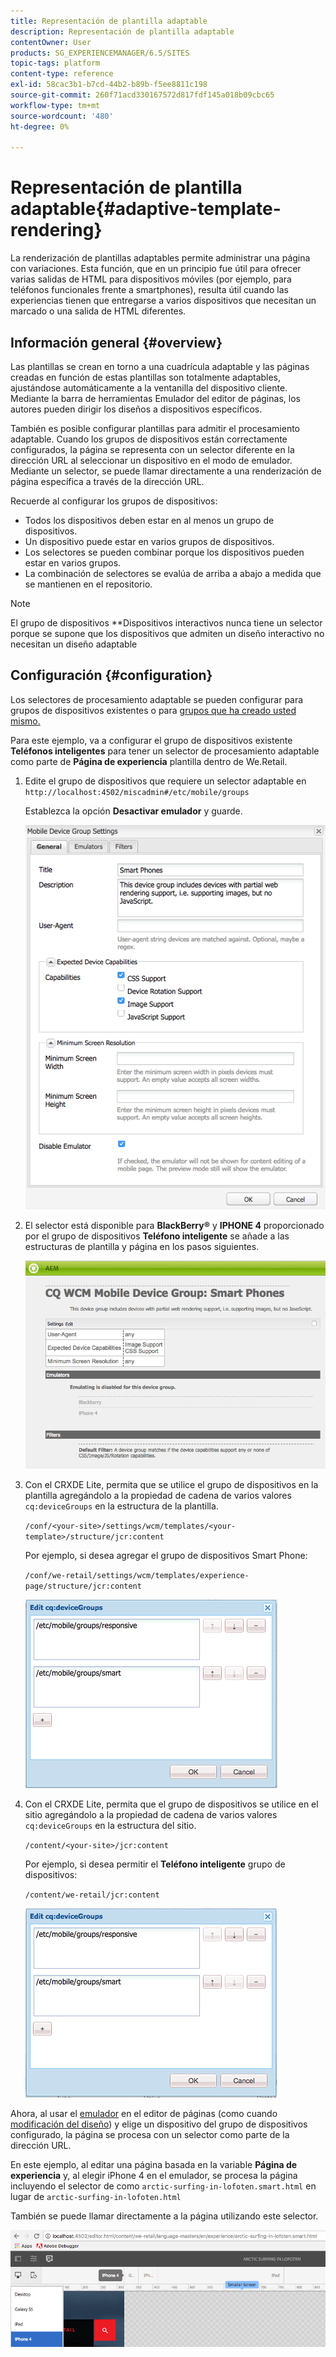 ```yaml
---
title: Representación de plantilla adaptable
description: Representación de plantilla adaptable
contentOwner: User
products: SG_EXPERIENCEMANAGER/6.5/SITES
topic-tags: platform
content-type: reference
exl-id: 58cac3b1-b7cd-44b2-b89b-f5ee8811c198
source-git-commit: 260f71acd330167572d817fdf145a018b09cbc65
workflow-type: tm+mt
source-wordcount: '480'
ht-degree: 0%

---
```


# Representación de plantilla adaptable{#adaptive-template-rendering}

La renderización de plantillas adaptables permite administrar una página con variaciones. Esta función, que en un principio fue útil para ofrecer varias salidas de HTML para dispositivos móviles (por ejemplo, para teléfonos funcionales frente a smartphones), resulta útil cuando las experiencias tienen que entregarse a varios dispositivos que necesitan un marcado o una salida de HTML diferentes.

## Información general {#overview}

Las plantillas se crean en torno a una cuadrícula adaptable y las páginas creadas en función de estas plantillas son totalmente adaptables, ajustándose automáticamente a la ventanilla del dispositivo cliente. Mediante la barra de herramientas Emulador del editor de páginas, los autores pueden dirigir los diseños a dispositivos específicos.

También es posible configurar plantillas para admitir el procesamiento adaptable. Cuando los grupos de dispositivos están correctamente configurados, la página se representa con un selector diferente en la dirección URL al seleccionar un dispositivo en el modo de emulador. Mediante un selector, se puede llamar directamente a una renderización de página específica a través de la dirección URL.

Recuerde al configurar los grupos de dispositivos:

* Todos los dispositivos deben estar en al menos un grupo de dispositivos.
* Un dispositivo puede estar en varios grupos de dispositivos.
* Los selectores se pueden combinar porque los dispositivos pueden estar en varios grupos.
* La combinación de selectores se evalúa de arriba a abajo a medida que se mantienen en el repositorio.

>[!NOTE]
>
>El grupo de dispositivos **Dispositivos interactivos nunca tiene un selector porque se supone que los dispositivos que admiten un diseño interactivo no necesitan un diseño adaptable

## Configuración {#configuration}

Los selectores de procesamiento adaptable se pueden configurar para grupos de dispositivos existentes o para [grupos que ha creado usted mismo.](/help/sites-developing/mobile.md#device-groups)

Para este ejemplo, va a configurar el grupo de dispositivos existente **Teléfonos inteligentes** para tener un selector de procesamiento adaptable como parte de **Página de experiencia** plantilla dentro de We.Retail.

1. Edite el grupo de dispositivos que requiere un selector adaptable en `http://localhost:4502/miscadmin#/etc/mobile/groups`

   Establezca la opción **Desactivar emulador** y guarde.

   ![chlimage_1-157](assets/chlimage_1-157.png)

1. El selector está disponible para **BlackBerry®** y **IPHONE 4** proporcionado por el grupo de dispositivos **Teléfono inteligente** se añade a las estructuras de plantilla y página en los pasos siguientes.

   ![chlimage_1-158](assets/chlimage_1-158.png)

1. Con el CRXDE Lite, permita que se utilice el grupo de dispositivos en la plantilla agregándolo a la propiedad de cadena de varios valores `cq:deviceGroups` en la estructura de la plantilla.

   `/conf/<your-site>/settings/wcm/templates/<your-template>/structure/jcr:content`

   Por ejemplo, si desea agregar el grupo de dispositivos Smart Phone:

   `/conf/we-retail/settings/wcm/templates/experience-page/structure/jcr:content`

   ![chlimage_1-159](assets/chlimage_1-159.png)

1. Con el CRXDE Lite, permita que el grupo de dispositivos se utilice en el sitio agregándolo a la propiedad de cadena de varios valores `cq:deviceGroups` en la estructura del sitio.

   `/content/<your-site>/jcr:content`

   Por ejemplo, si desea permitir el **Teléfono inteligente** grupo de dispositivos:

   `/content/we-retail/jcr:content`

   ![chlimage_1-160](assets/chlimage_1-160.png)

Ahora, al usar el [emulador](/help/sites-authoring/responsive-layout.md#layout-definitions-device-emulation-and-breakpoints) en el editor de páginas (como cuando [modificación del diseño](/help/sites-authoring/responsive-layout.md)) y elige un dispositivo del grupo de dispositivos configurado, la página se procesa con un selector como parte de la dirección URL.

En este ejemplo, al editar una página basada en la variable **Página de experiencia** y, al elegir iPhone 4 en el emulador, se procesa la página incluyendo el selector de como `arctic-surfing-in-lofoten.smart.html` en lugar de `arctic-surfing-in-lofoten.html`

También se puede llamar directamente a la página utilizando este selector.

![chlimage_1-161](assets/chlimage_1-161.png)

